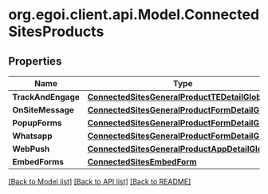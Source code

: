 
# org.egoi.client.api.Model.ConnectedSitesProducts

## Properties

Name | Type | Description | Notes
------------ | ------------- | ------------- | -------------
**TrackAndEngage** | [**ConnectedSitesGeneralProductTEDetailGlobal**](ConnectedSitesGeneralProductTEDetailGlobal.md) |  | [optional] 
**OnSiteMessage** | [**ConnectedSitesGeneralProductFormDetailGlobal**](ConnectedSitesGeneralProductFormDetailGlobal.md) |  | [optional] 
**PopupForms** | [**ConnectedSitesGeneralProductFormDetailGlobal**](ConnectedSitesGeneralProductFormDetailGlobal.md) |  | [optional] 
**Whatsapp** | [**ConnectedSitesGeneralProductFormDetailGlobal**](ConnectedSitesGeneralProductFormDetailGlobal.md) |  | [optional] 
**WebPush** | [**ConnectedSitesGeneralProductAppDetailGlobal**](ConnectedSitesGeneralProductAppDetailGlobal.md) |  | [optional] 
**EmbedForms** | [**ConnectedSitesEmbedForm**](ConnectedSitesEmbedForm.md) |  | [optional] 

[[Back to Model list]](../README.md#documentation-for-models)
[[Back to API list]](../README.md#documentation-for-api-endpoints)
[[Back to README]](../README.md)

